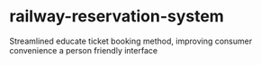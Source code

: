 # railway-reservation-system
Streamlined educate ticket booking method, improving consumer convenience a person friendly interface
